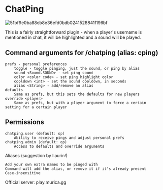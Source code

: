 # ChatPing

![51bf9e0ba88cb8e36efd0bdb0241528841f196bf](https://github.com/MuricaGaming/ChatPing/assets/26010345/6cda8549-b306-40d4-8bad-c877941aa683)

This is a fairly straightforward plugin - when a player's username is mentioned in chat, it will be highlighted and a sound will be played.

## Command arguments for /chatping (alias: cping)

    prefs - personal preferences
        toggle - toggle pinging, just the sound, or ping by alias
        sound <Sound.SOUND> - set ping sound
        color <color code> - set ping highlight color
        cooldown <int> - set the sound cooldown, in seconds
        alias <String> - add/remove an alias
    defaults
        Same as prefs, but this sets the defaults for new players
    override <player>
        Same as prefs, but with a player argument to force a certain setting for a certain player

## Permissions

    chatping.user (default: op)
        Ability to receive pings and adjust personal prefs
    chatping.admin (default: op)
        Access to defaults and override arguments

Aliases (suggestion by llaurin!)

    Add your own extra names to be pinged with
    Command will add the alias, or remove it if it's already present
    Case-insensitive


Official server: play.murica.gg
